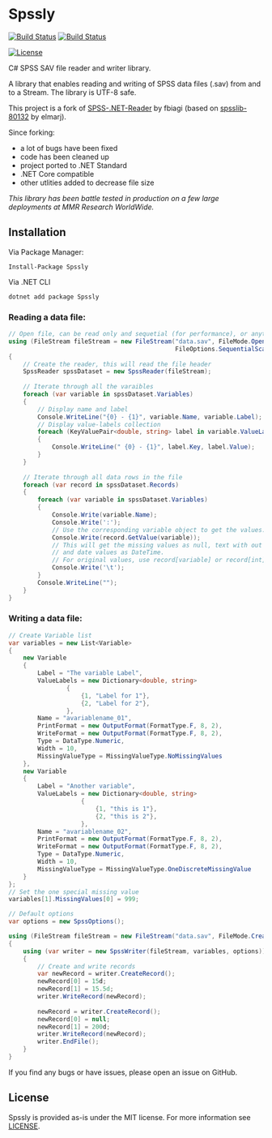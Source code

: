 # Spssly
[![Build Status](https://dev.azure.com/tkaralis/Spssly/_apis/build/status/Build%2C%20Test?branchName=master)](https://dev.azure.com/tkaralis/Spssly/_build/latest?definitionId=5&branchName=master)
[![Build Status](https://vsrm.dev.azure.com/tkaralis/_apis/public/Release/badge/9d56ec80-1359-4ebf-be1a-0a1f4887353b/1/1)](https://dev.azure.com/tkaralis/Spssly/_release?_a=deployments&view=mine&definitionId=1)


[![License](https://badgen.net/badge/license/MIT/blue)](LICENSE)

C# SPSS SAV file reader and writer library.

A library that enables reading and writing of SPSS data files (.sav) from and to a Stream. The library is UTF-8 safe.

This project is a fork of [SPSS-.NET-Reader](https://github.com/fbiagi/SPSS-.NET-Reader) by fbiagi (based on [spsslib-80132](https://archive.codeplex.com/?p=spsslib) by elmarj). 

Since forking:
- a lot of bugs have been fixed
- code has been cleaned up
- project ported to .NET Standard 
- .NET Core compatible
- other utlities added to decrease file size

_This library has been battle tested in production on a few large deployments at MMR Research WorldWide._

## Installation

Via Package Manager:
```
Install-Package Spssly
```

Via .NET CLI
```
dotnet add package Spssly
```

### Reading a data file:

```C#
// Open file, can be read only and sequetial (for performance), or anything else
using (FileStream fileStream = new FileStream("data.sav", FileMode.Open, FileAccess.Read, FileShare.Read, 2048*10, 
                                              FileOptions.SequentialScan))
{
    // Create the reader, this will read the file header
    SpssReader spssDataset = new SpssReader(fileStream);
    
    // Iterate through all the varaibles
    foreach (var variable in spssDataset.Variables)
    {
        // Display name and label
        Console.WriteLine("{0} - {1}", variable.Name, variable.Label);
        // Display value-labels collection
        foreach (KeyValuePair<double, string> label in variable.ValueLabels)
        {
            Console.WriteLine(" {0} - {1}", label.Key, label.Value);
        }
    }
    
    // Iterate through all data rows in the file
    foreach (var record in spssDataset.Records)
    {
        foreach (var variable in spssDataset.Variables)
        {
            Console.Write(variable.Name);
            Console.Write(':');
            // Use the corresponding variable object to get the values.
            Console.Write(record.GetValue(variable));
            // This will get the missing values as null, text with out extra spaces,
            // and date values as DateTime.
            // For original values, use record[variable] or record[int]
            Console.Write('\t');
        }
        Console.WriteLine("");
    }
}
```

### Writing a data file:
```C#
// Create Variable list
var variables = new List<Variable>
{
    new Variable
    {
        Label = "The variable Label",
        ValueLabels = new Dictionary<double, string>
                {
                    {1, "Label for 1"},
                    {2, "Label for 2"},
                },
        Name = "avariablename_01",
        PrintFormat = new OutputFormat(FormatType.F, 8, 2),
        WriteFormat = new OutputFormat(FormatType.F, 8, 2),
        Type = DataType.Numeric,
        Width = 10,
        MissingValueType = MissingValueType.NoMissingValues
    },
    new Variable
    {
        Label = "Another variable",
        ValueLabels = new Dictionary<double, string>
                    {
                        {1, "this is 1"},
                        {2, "this is 2"},
                    },
        Name = "avariablename_02",
        PrintFormat = new OutputFormat(FormatType.F, 8, 2),
        WriteFormat = new OutputFormat(FormatType.F, 8, 2),
        Type = DataType.Numeric,
        Width = 10,
        MissingValueType = MissingValueType.OneDiscreteMissingValue
    }
};
// Set the one special missing value
variables[1].MissingValues[0] = 999;  

// Default options
var options = new SpssOptions();

using (FileStream fileStream = new FileStream("data.sav", FileMode.Create, FileAccess.Write))
{
    using (var writer = new SpssWriter(fileStream, variables, options))
    {
        // Create and write records
        var newRecord = writer.CreateRecord();
        newRecord[0] = 15d;
        newRecord[1] = 15.5d;
        writer.WriteRecord(newRecord);
        
        newRecord = writer.CreateRecord();
        newRecord[0] = null;
        newRecord[1] = 200d;
        writer.WriteRecord(newRecord);
        writer.EndFile();
    }
}
```

If you find any bugs or have issues, please open an issue on GitHub. 

## License
Spssly is provided as-is under the MIT license. For more information see [LICENSE](LICENSE).
